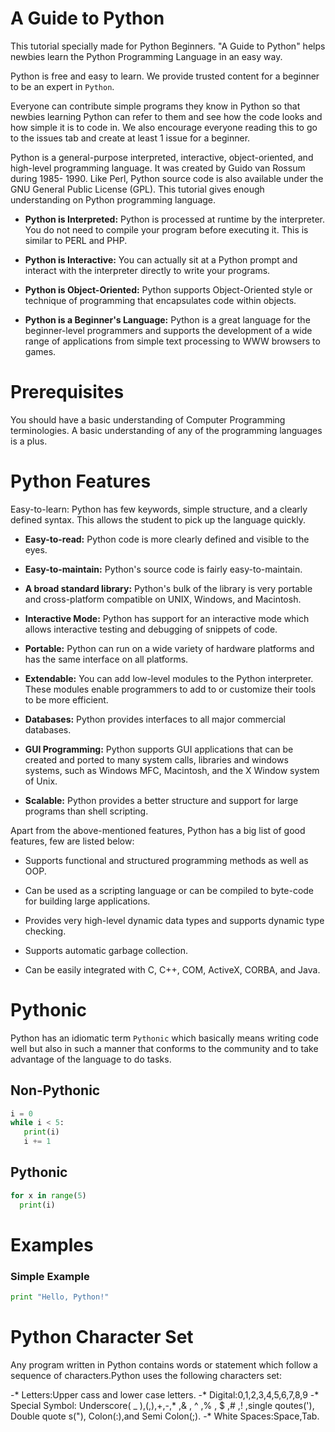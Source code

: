 # A Guide to Python

This tutorial specially made for Python Beginners. "A Guide to Python" helps newbies learn the Python Programming Language in an easy way.

Python is free and easy to learn. We provide trusted content for a beginner to be an expert in `Python`.

Everyone can contribute simple programs they know in Python so that newbies learning Python can refer to them and see how the code looks and how simple it is to code in. We also encourage everyone reading this to go to the issues tab and create at least 1 issue for a beginner.

Python is a general-purpose interpreted, interactive, object-oriented, and high-level programming language. It was created by Guido van Rossum during 1985- 1990. Like Perl, Python source code is also available under the GNU General Public License (GPL). This tutorial gives enough understanding on Python programming language.

- **Python is Interpreted:** Python is processed at runtime by the interpreter. You do not need to compile your program before executing it. This is similar to PERL and PHP.

- **Python is Interactive:** You can actually sit at a Python prompt and interact with the interpreter directly to write your programs.

- **Python is Object-Oriented:** Python supports Object-Oriented style or technique of programming that encapsulates code within objects.

- **Python is a Beginner's Language:** Python is a great language for the beginner-level programmers and supports the development of a wide range of applications from simple text processing to WWW browsers to games.

# Prerequisites
You should have a basic understanding of Computer Programming terminologies. A basic understanding of any of the programming languages is a plus.

# Python Features
Easy-to-learn: Python has few keywords, simple structure, and a clearly defined syntax. This allows the student to pick up the language quickly.

- **Easy-to-read:** Python code is more clearly defined and visible to the eyes.

- **Easy-to-maintain:** Python's source code is fairly easy-to-maintain.

- **A broad standard library:** Python's bulk of the library is very portable and cross-platform compatible on UNIX, Windows, and Macintosh.

- **Interactive Mode:** Python has support for an interactive mode which allows interactive testing and debugging of snippets of code.

- **Portable:** Python can run on a wide variety of hardware platforms and has the same interface on all platforms.

- **Extendable:** You can add low-level modules to the Python interpreter. These modules enable programmers to add to or customize their tools to be more efficient.

- **Databases:** Python provides interfaces to all major commercial databases.

- **GUI Programming:** Python supports GUI applications that can be created and ported to many system calls, libraries and windows systems, such as Windows MFC, Macintosh, and the X Window system of Unix.

- **Scalable:** Python provides a better structure and support for large programs than shell scripting.

Apart from the above-mentioned features, Python has a big list of good features, few are listed below:

- Supports functional and structured programming methods as well as OOP.

- Can be used as a scripting language or can be compiled to byte-code for building large applications.

- Provides very high-level dynamic data types and supports dynamic type checking.

- Supports automatic garbage collection.

- Can be easily integrated with C, C++, COM, ActiveX, CORBA, and Java.

# Pythonic

Python has an idiomatic term `Pythonic` which basically means writing code well but also in such a manner that conforms to the community and to take advantage of the language to do tasks.

## Non-Pythonic

```python
i = 0
while i < 5:
   print(i)
   i += 1
```

## Pythonic

```python
for x in range(5)
  print(i)
```
# 

# Examples

### Simple Example

```python
print "Hello, Python!"
```
# Python Character Set
Any program written in Python contains words or statement which follow a sequence of characters.Python uses the following characters set:

-* Letters:Upper cass and lower case letters.
-* Digital:0,1,2,3,4,5,6,7,8,9
-* Special Symbol: Underscore( _ ),(,),+,-,* ,& , ^ ,% , $ ,# ,! ,single qoutes('), Double quote s("), Colon(:),and Semi Colon(;).
-* White Spaces:Space,Tab.



